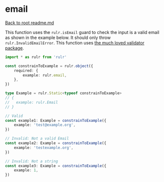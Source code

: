 # email

[Back to root readme.md](../../../readme.md)

This function uses the `rulr.isEmail` guard to check the input is a valid email as shown in the example below. It should only throw `rulr.InvalidEmailError`. This function uses [the much loved validator package](https://github.com/validatorjs/validator.js).

```ts
import * as rulr from 'rulr'

const constrainToExample = rulr.object({
	required: {
		example: rulr.email,
	},
})

type Example = rulr.Static<typeof constrainToExample>
// {
//   example: rulr.Email
// }

// Valid
const example1: Example = constrainToExample({
	example: 'test@example.org',
})

// Invalid: Not a valid Email
const example2: Example = constrainToExample({
	example: 'testexample.org',
})

// Invalid: Not a string
const example3: Example = constrainToExample({
	example: 1,
})
```
